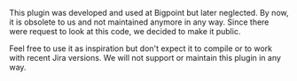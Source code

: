 This plugin was developed and used at Bigpoint but later neglected. By now, it is obsolete to us and not maintained anymore in any way.
Since there were request to look at this code, we decided to make it public.

Feel free to use it as inspiration but don't expect it to compile or to work with recent Jira versions.
We will not support or maintain this plugin in any way.
